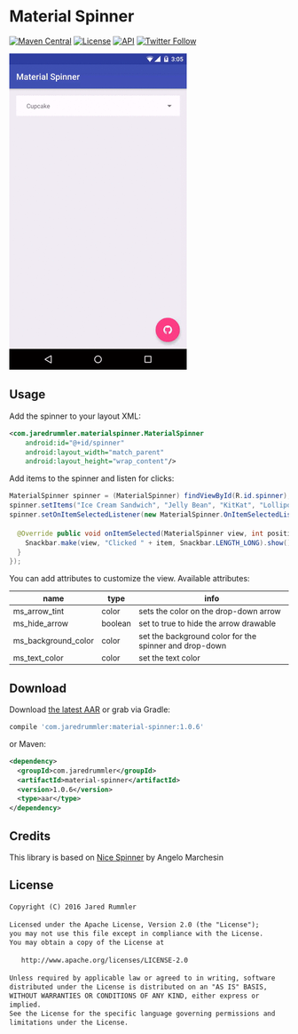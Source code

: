 Material Spinner
================

[![Maven Central](https://maven-badges.herokuapp.com/maven-central/com.jaredrummler/material-spinner/badge.svg)](https://maven-badges.herokuapp.com/maven-central/com.jaredrummler/material-spinner) [![License](http://img.shields.io/:license-apache-blue.svg)](LICENSE) [![API](https://img.shields.io/badge/API-14%2B-blue.svg?style=flat)](https://android-arsenal.com/api?level=14) [![Twitter Follow](https://img.shields.io/twitter/follow/jrummy16.svg?style=social)](https://twitter.com/jrummy16)

![DEMO GIF](demo.gif "DEMO")

Usage
-----

Add the spinner to your layout XML:

```xml
<com.jaredrummler.materialspinner.MaterialSpinner
    android:id="@+id/spinner"
    android:layout_width="match_parent"
    android:layout_height="wrap_content"/>
```

Add items to the spinner and listen for clicks:

```java
MaterialSpinner spinner = (MaterialSpinner) findViewById(R.id.spinner);
spinner.setItems("Ice Cream Sandwich", "Jelly Bean", "KitKat", "Lollipop", "Marshmallow");
spinner.setOnItemSelectedListener(new MaterialSpinner.OnItemSelectedListener<String>() {

  @Override public void onItemSelected(MaterialSpinner view, int position, long id, String item) {
    Snackbar.make(view, "Clicked " + item, Snackbar.LENGTH_LONG).show();
  }
});
```

You can add attributes to customize the view. Available attributes:

| name                | type    | info                                                   |
|---------------------|---------|--------------------------------------------------------|
| ms_arrow_tint       | color   | sets the color on the drop-down arrow                  |
| ms_hide_arrow       | boolean | set to true to hide the arrow drawable                 |
| ms_background_color | color   | set the background color for the spinner and drop-down |
| ms_text_color       | color   | set the text color                                     |

Download
--------

Download [the latest AAR](https://repo1.maven.org/maven2/com/jaredrummler/material-spinner/1.0.6/material-spinner-1.0.6.aar) or grab via Gradle:

```groovy
compile 'com.jaredrummler:material-spinner:1.0.6'
```
or Maven:
```xml
<dependency>
  <groupId>com.jaredrummler</groupId>
  <artifactId>material-spinner</artifactId>
  <version>1.0.6</version>
  <type>aar</type>
</dependency>
```

Credits
-------

This library is based on [Nice Spinner](https://github.com/arcadefire/nice-spinner) by Angelo Marchesin

License
--------

    Copyright (C) 2016 Jared Rummler

    Licensed under the Apache License, Version 2.0 (the "License");
    you may not use this file except in compliance with the License.
    You may obtain a copy of the License at

       http://www.apache.org/licenses/LICENSE-2.0

    Unless required by applicable law or agreed to in writing, software
    distributed under the License is distributed on an "AS IS" BASIS,
    WITHOUT WARRANTIES OR CONDITIONS OF ANY KIND, either express or implied.
    See the License for the specific language governing permissions and
    limitations under the License.

